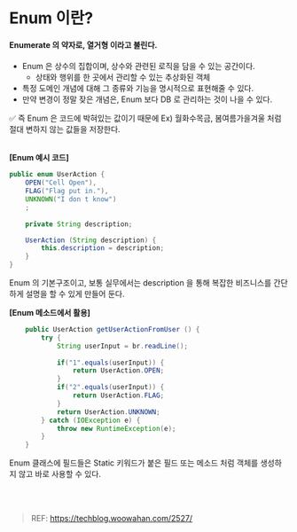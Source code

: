 # Enum 이란?
#### Enumerate 의 약자로, 열거형 이라고 불린다.

- Enum 은 상수의 집합이며, 상수와 관련된 로직을 담을 수 있는 공간이다.
    - 상태와 행위를 한 곳에서 관리할 수 있는 추상화된 객체
- 특정 도메인 개념에 대해 그 종류와 기능을 명시적으로 표현해줄 수 있다.
- 만약 변경이 정말 잦은 개념은, Enum 보다 DB 로 관리하는 것이 나을 수 있다.

✅ 즉 Enum 은 코드에 박혀있는 값이기 때문에 Ex) 월화수목금, 봄여름가을겨울 처럼 절대 변하지 않는 값들을 저장한다. <br><br>

**[Enum 예시 코드]**
```java
public enum UserAction {
	OPEN("Cell Open"),
	FLAG("Flag put in."),
	UNKNOWN("I don t know")
	;
	
	private String description;

	UserAction (String description) {
		this.description = description;
	}
}
```

Enum 의 기본구조이고, 보통 실무에서는 description 을 통해 복잡한 비즈니스를 간단하게 설명을 할 수 있게 만들어 둔다. <br>

**[Enum 메소드에서 활용]**
```java
	public UserAction getUserActionFromUser () {
		try {
			String userInput = br.readLine();
			
			if("1".equals(userInput)) {
				return UserAction.OPEN;
			}
			if("2".equals(userInput)) {
				return UserAction.FLAG;
			} 
			return UserAction.UNKNOWN;
		} catch (IOException e) {
			throw new RuntimeException(e);
		}
	}
```

Enum 클래스에 필드들은 Static 키워드가 붙은 필드 또는 메소드 처럼 객체를 생성하지 않고 바로 사용할 수 있다.

<br><br>

> REF: https://techblog.woowahan.com/2527/